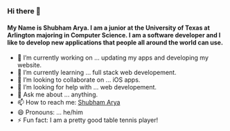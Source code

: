 ### Hi there 👋
#### My Name is Shubham Arya. I am a junior at the University of Texas at Arlington majoring in Computer Science. I am a software developer and I like to develop new applications that people all around the world can use.
- 🔭 I’m currently working on ... updating my apps and developing my website.
- 🌱 I’m currently learning ... full stack web developement.
- 👯 I’m looking to collaborate on ... iOS apps.
- 🤔 I’m looking for help with ... web developement.
- 💬 Ask me about ... anything.
- 📫 How to reach me: [Shubham Arya](mailto:shubhamarya11099@gmail.com)
- 😄 Pronouns: ... he/him
- ⚡ Fun fact: I am a pretty good table tennis player!

<!--
**TheShubhamArya/TheShubhamArya** is a ✨ _special_ ✨ repository because its `README.md` (this file) appears on your GitHub profile.

Here are some ideas to get you started:

- 🔭 I’m currently working on ...
- 🌱 I’m currently learning ...
- 👯 I’m looking to collaborate on ...
- 🤔 I’m looking for help with ...
- 💬 Ask me about ...
- 📫 How to reach me: ...
- 😄 Pronouns: ...
- ⚡ Fun fact: ...
-->
